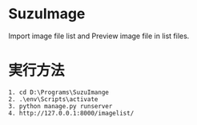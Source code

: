 # SuzuImage
Import image file list and Preview image file in list files.

# 実行方法
    1. cd D:\Programs\SuzuImange
    2. .\env\Scripts\activate
    3. python manage.py runserver
    4. http://127.0.0.1:8000/imagelist/

